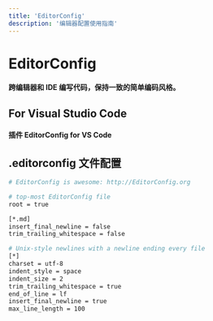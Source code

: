 ```yaml
---
title: 'EditorConfig'
description: '编辑器配置使用指南'
---
```


# EditorConfig


#### 跨编辑器和 IDE 编写代码，保持一致的简单编码风格。





## For Visual Studio Code


#### 插件 EditorConfig for VS Code




## .editorconfig 文件配置

```bash
# EditorConfig is awesome: http://EditorConfig.org

# top-most EditorConfig file
root = true

[*.md]
insert_final_newline = false
trim_trailing_whitespace = false

# Unix-style newlines with a newline ending every file
[*]
charset = utf-8
indent_style = space
indent_size = 2
trim_trailing_whitespace = true
end_of_line = lf
insert_final_newline = true
max_line_length = 100
```
